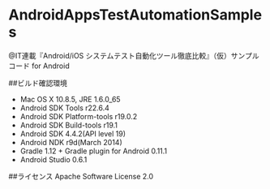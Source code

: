 AndroidAppsTestAutomationSamples
================================

@IT連載『Android/iOS システムテスト自動化ツール徹底比較』（仮）サンプルコード for Android


##ビルド確認環境
- Mac OS X 10.8.5, JRE 1.6.0_65
- Android SDK Tools r22.6.4
- Android SDK Platform-tools r19.0.2
- Android SDK Build-tools r19.1
- Android SDK 4.4.2(API level 19)
- Android NDK r9d(March 2014)
- Gradle 1.12 + Gradle plugin for Android 0.11.1
- Android Studio 0.6.1


##ライセンス
Apache Software License 2.0

